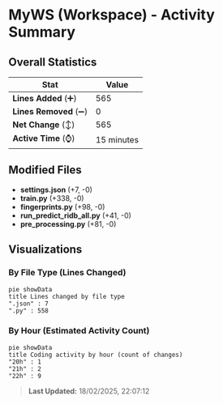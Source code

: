 # MyWS (Workspace) - Activity Summary 

## Overall Statistics

| Stat                   | Value                                                             |
| ---------------------- | ----------------------------------------------------------------- |
| **Lines Added** (➕)   | 565                                          |
| **Lines Removed** (➖) | 0                                        |
| **Net Change** (↕)    | 565                |
| **Active Time** (⌚)   | 15 minutes |


## Modified Files
- **settings.json** (+7, -0)
- **train.py** (+338, -0)
- **fingerprints.py** (+98, -0)
- **run_predict_ridb_all.py** (+41, -0)
- **pre_processing.py** (+81, -0)

## Visualizations

### By File Type (Lines Changed)

```mermaid
pie showData
title Lines changed by file type
".json" : 7
".py" : 558
```

### By Hour (Estimated Activity Count)

```mermaid
pie showData
title Coding activity by hour (count of changes)
"20h" : 1
"21h" : 2
"22h" : 9
```


> **Last Updated:** 18/02/2025, 22:07:12